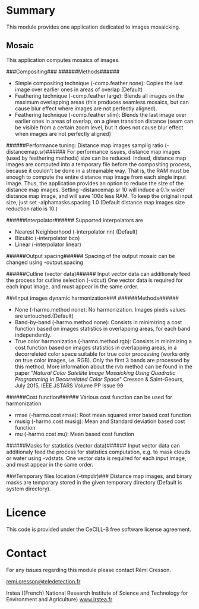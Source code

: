 Summary
=======

This module provides one application dedicated to images mosaicking. 

Mosaic
----------------------------
This application computes mosaics of images. 

###Compositing###
######Methods######
* Simple compositing technique (-comp.feather none): Copies the last image over earlier ones in areas of overlap (Default)
* Feathering technique (-comp.feather large): Blends all images on the maximum overlapping areas (this produces seamless mosaics, but can cause blur effect where images are not perfectly aligned).
* Feathering technique (-comp.feather slim): Blends the last image over earlier ones in areas of overlap, on a given transition distance (seam can be visible from a certain zoom level, but it does not cause blur effect when images are not perfectly aligned)

######Performance tuning: Distance map images samplig ratio (-distancemap.sr)######
For performance issues, distance map images (used by feathering methods) size can be reduced. Indeed, distance map images are computed into a temporary file before the compositing process, because it couldn't be done in a streamable way. That is, the RAM must be enough to compute the entire distance map image from each single input image. Thus, the application provides an option to reduce the size of the distance map images. Setting -distancemap.sr 10 will induce a 0.1x wider distance map image, and will save 100x less RAM. To keep the original input size, just set -alphamasks.spacing 1.0 (Default distance map images size reduction ratio is 10.)

######Interpolator######
Supported interpolators are
* Nearest Neighborhood (-interpolator nn) (Default)
* Bicubic (-interpolator bco)
* Linear (-interpolator linear)

######Output spacing######
Spacing of the output mosaic can be changed using -output.spacing

######Cutline (vector data)######
Input vector data can additionaly feed the process for cutline selection (-vdcut)
One vector data is required for each input image, and must appear in the same order.
 
###Input images dynamic harmonization###
######Methods######
* None (-harmo.method none): No harmonization. Images pixels values are untouched.(Default)
* Band-by-band (-harmo.method none): Consists in minimizing a cost function based on images statistics in overlapping areas, for each band independently.
* True color harmonization (-harmo.method rgb): Consists in minimizing a cost function based on images statistics in overlapping areas, in a decorreleted color space suitable for true color processing (works only on true color images, i.e. RGB). Only the first 3 bands are processed by this method. More information about the rvb method can be found in the paper "_Natural Color Satellite Image Mosaicking Using Quadratic Programming in Decorrelated Color Space_" Cresson & Saint-Geours, July 2015, IEEE JSTARS Volume PP Issue 99

######Cost function######
Various cost function can be used for harmonization
* rmse (-harmo.cost rmse): Root mean squared error based cost function
* musig (-harmo.cost musig): Mean and Standard deviation based cost function
* mu (-harmo.cost mu): Mean based cost function

######Masks for statistics (vector data)######
Input vector data can additionaly feed the process for statistics computation, e.g. to mask clouds or water using -vdstats. One vector data is required for each input image, and must appear in the same order.

###Temporary files location (-tmpdir)###
Distance map images, and binary masks are temporary stored in the given temporary directory (Default is system directory).

Licence
=======

This code is provided under the CeCILL-B free software license agreement.

Contact
=======

For any issues regarding this module please contact Rémi Cresson.

remi.cresson@teledetection.fr

Irstea ((French) National Research Institute of Science and Technology for Environment and Agriculture)
www.irstea.fr
